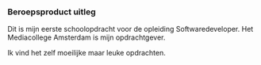 ### Beroepsproduct uitleg

Dit is mijn eerste schoolopdracht voor de opleiding Softwaredeveloper. 
Het Mediacollege Amsterdam is mijn opdrachtgever. 

Ik vind het zelf moeilijke maar leuke opdrachten. ​